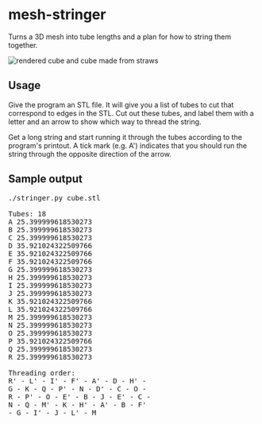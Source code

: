 # mesh-stringer
Turns a 3D mesh into tube lengths and a plan for how to string them together.

![rendered cube and cube made from straws]("cube.jpg")

## Usage

Give the program an STL file. It will give you a list of tubes to cut that correspond to edges in the STL. Cut out these tubes, and label them with a letter and an arrow to show which way to thread the string.

Get a long string and start running it through the tubes according to the program's printout. A tick mark (e.g. A') indicates that you should run the string through the opposite direction of the arrow.

## Sample output

<pre>
./stringer.py cube.stl

Tubes: 18
A 25.399999618530273
B 25.399999618530273
C 25.399999618530273
D 35.921024322509766
E 35.921024322509766
F 35.921024322509766
G 25.399999618530273
H 25.399999618530273
I 25.399999618530273
J 25.399999618530273
K 35.921024322509766
L 35.921024322509766
M 25.399999618530273
N 25.399999618530273
O 25.399999618530273
P 35.921024322509766
Q 25.399999618530273
R 25.399999618530273

Threading order:
R' - L' - I' - F' - A' - D - H' -
G - K - Q - P' - N - D' - C - O -
R - P' - O - E' - B - J - E' - C -
N - Q - M' - K - H' - A' - B - F'
- G - I' - J - L' - M
</pre>

